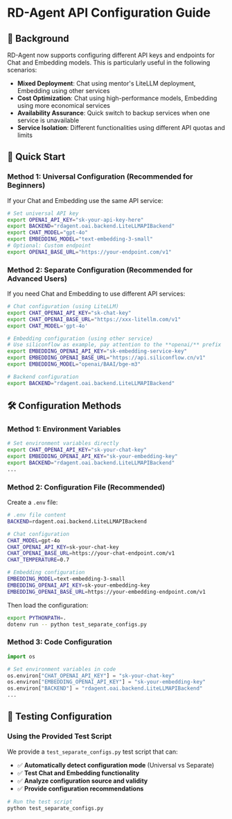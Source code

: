 # RD-Agent API Configuration Guide

## 📖 Background

RD-Agent now supports configuring different API keys and endpoints for Chat and Embedding models. This is particularly useful in the following scenarios:

- **Mixed Deployment**: Chat using mentor's LiteLLM deployment, Embedding using other services
- **Cost Optimization**: Chat using high-performance models, Embedding using more economical services
- **Availability Assurance**: Quick switch to backup services when one service is unavailable
- **Service Isolation**: Different functionalities using different API quotas and limits

## 🚀 Quick Start

### Method 1: Universal Configuration (Recommended for Beginners)

If your Chat and Embedding use the same API service:

```bash
# Set universal API key
export OPENAI_API_KEY="sk-your-api-key-here"
export BACKEND="rdagent.oai.backend.LiteLLMAPIBackend"
export CHAT_MODEL="gpt-4o"
export EMBEDDING_MODEL="text-embedding-3-small"
# Optional: Custom endpoint
export OPENAI_BASE_URL="https://your-endpoint.com/v1"
```

### Method 2: Separate Configuration (Recommended for Advanced Users)

If you need Chat and Embedding to use different API services:

```bash
# Chat configuration (using LiteLLM)
export CHAT_OPENAI_API_KEY="sk-chat-key"
export CHAT_OPENAI_BASE_URL="https://xxx-litellm.com/v1"
export CHAT_MODEL='gpt-4o'

# Embedding configuration (using other service)
# Use siliconflow as example, pay attention to the **openai/** prefix
export EMBEDDING_OPENAI_API_KEY="sk-embedding-service-key"
export EMBEDDING_OPENAI_BASE_URL="https://api.siliconflow.cn/v1"
export EMBEDDING_MODEL="openai/BAAI/bge-m3"

# Backend configuration
export BACKEND="rdagent.oai.backend.LiteLLMAPIBackend"
```

## 🛠️ Configuration Methods

### Method 1: Environment Variables

```bash
# Set environment variables directly
export CHAT_OPENAI_API_KEY="sk-your-chat-key"
export EMBEDDING_OPENAI_API_KEY="sk-your-embedding-key"
export BACKEND="rdagent.oai.backend.LiteLLMAPIBackend"
...
```

### Method 2: Configuration File (Recommended)

Create a `.env` file:

```bash
# .env file content
BACKEND=rdagent.oai.backend.LiteLLMAPIBackend

# Chat configuration
CHAT_MODEL=gpt-4o
CHAT_OPENAI_API_KEY=sk-your-chat-key
CHAT_OPENAI_BASE_URL=https://your-chat-endpoint.com/v1
CHAT_TEMPERATURE=0.7

# Embedding configuration
EMBEDDING_MODEL=text-embedding-3-small
EMBEDDING_OPENAI_API_KEY=sk-your-embedding-key
EMBEDDING_OPENAI_BASE_URL=https://your-embedding-endpoint.com/v1
```

Then load the configuration:

```bash
export PYTHONPATH=.
dotenv run -- python test_separate_configs.py
```

### Method 3: Code Configuration

```python
import os

# Set environment variables in code
os.environ["CHAT_OPENAI_API_KEY"] = "sk-your-chat-key"
os.environ["EMBEDDING_OPENAI_API_KEY"] = "sk-your-embedding-key"
os.environ["BACKEND"] = "rdagent.oai.backend.LiteLLMAPIBackend"
...
```

## 🧪 Testing Configuration

### Using the Provided Test Script

We provide a `test_separate_configs.py` test script that can:

- ✅ **Automatically detect configuration mode** (Universal vs Separate)
- ✅ **Test Chat and Embedding functionality**
- ✅ **Analyze configuration source and validity**
- ✅ **Provide configuration recommendations**

```bash
# Run the test script
python test_separate_configs.py
```
